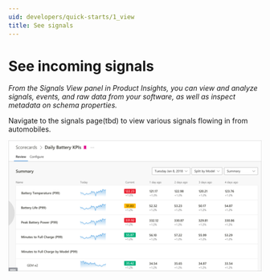 ```yaml
---
uid: developers/quick-starts/1_view
title: See signals 
---
```


# See incoming signals

_From the Signals View panel in Product Insights, you can view and analyze signals, events, and raw data from your software, as well as inspect metadata on schema properties._

Navigate to the signals page(tbd) to view various signals flowing in from automobiles.

![December sales](dashboard.png)



